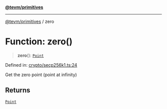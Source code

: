 [**@tevm/primitives**](../README.md)

***

[@tevm/primitives](../globals.md) / zero

# Function: zero()

> **zero**(): [`Point`](../interfaces/Point.md)

Defined in: [crypto/secp256k1.ts:24](https://github.com/evmts/primitives/blob/main/src/crypto/secp256k1.ts#L24)

Get the zero point (point at infinity)

## Returns

[`Point`](../interfaces/Point.md)
